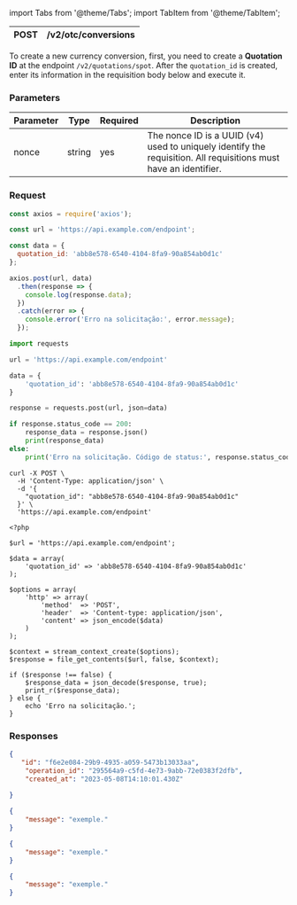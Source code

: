 import Tabs from '@theme/Tabs';
import TabItem from '@theme/TabItem';


| POST      | /v2/otc/conversions |
| --------- | ----------- |

To create a new currency conversion, first, you need to create a **Quotation ID** at the endpoint `/v2/quotations/spot`. After the `quotation_id` is created, enter its information in the requisition body below and execute it.

### Parameters

| Parameter | Type | Required | Description |
| --- | --- | --- | --- |
| nonce  | string | yes | The nonce ID is a UUID (v4) used to uniquely identify the requisition. All requisitions must have an identifier. |

### Request

<Tabs>
<TabItem value="js" label="NodeJS">


```js title=Axios
const axios = require('axios');

const url = 'https://api.example.com/endpoint';

const data = {
  quotation_id: 'abb8e578-6540-4104-8fa9-90a854ab0d1c'
};

axios.post(url, data)
  .then(response => {
    console.log(response.data);
  })
  .catch(error => {
    console.error('Erro na solicitação:', error.message);
  });


```
</TabItem>
<TabItem value="py" label="Python">

```python title=Requests
import requests

url = 'https://api.example.com/endpoint'

data = {
    'quotation_id': 'abb8e578-6540-4104-8fa9-90a854ab0d1c'
}

response = requests.post(url, json=data)

if response.status_code == 200:
    response_data = response.json()
    print(response_data)
else:
    print('Erro na solicitação. Código de status:', response.status_code)
```
</TabItem>
<TabItem value="shell" label="Shell">

```shell title=CURL
curl -X POST \
  -H 'Content-Type: application/json' \
  -d '{
    "quotation_id": "abb8e578-6540-4104-8fa9-90a854ab0d1c"
  }' \
  'https://api.example.com/endpoint'
```
</TabItem>
<TabItem value="php" label="PHP">

```shell title=CURL
<?php

$url = 'https://api.example.com/endpoint';

$data = array(
    'quotation_id' => 'abb8e578-6540-4104-8fa9-90a854ab0d1c'
);

$options = array(
    'http' => array(
        'method'  => 'POST',
        'header'  => 'Content-type: application/json',
        'content' => json_encode($data)
    )
);

$context = stream_context_create($options);
$response = file_get_contents($url, false, $context);

if ($response !== false) {
    $response_data = json_decode($response, true);
    print_r($response_data);
} else {
    echo 'Erro na solicitação.';
}
```
</TabItem>
</Tabs>

### Responses

<Tabs>
<TabItem value="200" label="200">

```json  title=/v2/otc/conversions
{
   "id": "f6e2e084-29b9-4935-a059-5473b13033aa",
    "operation_id": "295564a9-c5fd-4e73-9abb-72e0383f2dfb",
    "created_at": "2023-05-08T14:10:01.430Z"
  
}
```
</TabItem>
<TabItem value="400" label="400">

```json  title=/v2/otc/conversionst
{
    "message": "exemple."
}
```
</TabItem>
<TabItem value="401" label="401">

```json  title=/v2/otc/conversionst
{
    "message": "exemple."
}
```
</TabItem>
<TabItem value="422" label="422">

```json  title=/v2/otc/conversionst
{
    "message": "exemple."
}
```
</TabItem>
</Tabs>